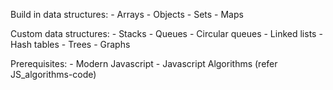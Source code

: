 Build in data structures:
    - Arrays
    - Objects
    - Sets
    - Maps

Custom data structures:
    - Stacks
    - Queues
    - Circular queues
    - Linked lists
    - Hash tables
    - Trees
    - Graphs

Prerequisites:
    - Modern Javascript
    - Javascript Algorithms (refer JS_algorithms-code)
    